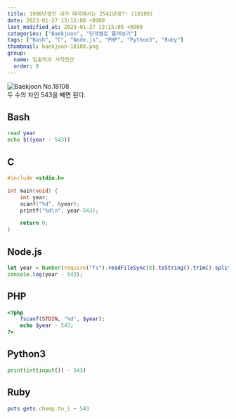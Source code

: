 ```yaml
---
title: 1998년생인 내가 태국에서는 2541년생?! (18108)
date: 2023-01-27 13:15:00 +0900
last_modified_at: 2023-01-27 13:15:00 +0900
categories: ["Baekjoon", "단계별로 풀어보기"]
tags: ["Bash", "C", "Node.js", "PHP", "Python3", "Ruby"]
thumbnail: baekjoon-18108.png
group:
  name: 입출력과 사칙연산
  order: 8
---
```


![Baekjoon No.18108](baekjoon-18108.png)  
두 수의 차인 543을 빼면 된다.

## Bash
```bash
read year
echo $((year - 543))
```

## C
```c
#include <stdio.h>

int main(void) {
	int year;
	scanf("%d", &year);
	printf("%d\n", year-543);

	return 0;
}
```

## Node.js
```javascript
let year = Number(require("fs").readFileSync(0).toString().trim().split("\n")[0]);
console.log(year - 543);
```

## PHP
```php
<?php
	fscanf(STDIN, "%d", $year);
	echo $year - 543;
?>
```

## Python3
```python
print(int(input()) - 543)
```

## Ruby
```ruby
puts gets.chomp.to_i - 543
```
